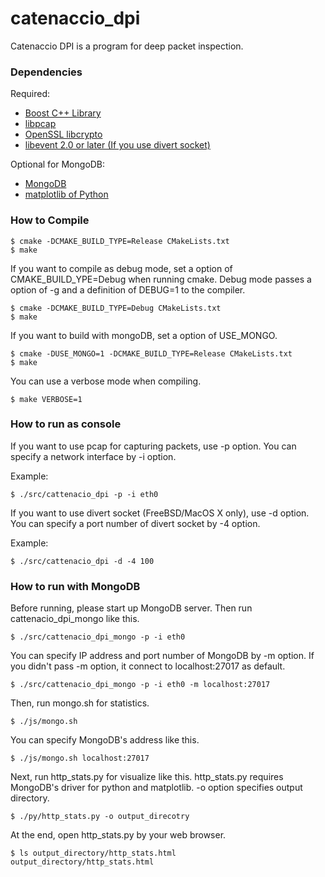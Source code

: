 # catenaccio_dpi

Catenaccio DPI is a program for deep packet inspection.

### Dependencies

Required:

* [Boost C++ Library](http://www.boost.org/ "Boost")
* [libpcap](http://www.tcpdump.org/ "tcpdump/libpcap")
* [OpenSSL libcrypto](http://www.openssl.org/ "OpenSSL")
* [libevent 2.0 or later (If you use divert socket)](http://libevent.org/ "libevent")

Optional for MongoDB:

* [MongoDB](http://www.mongodb.org/ "MongoDB")
* [matplotlib of Python](http://matplotlib.org/ "matplotlib")

### How to Compile

    $ cmake -DCMAKE_BUILD_TYPE=Release CMakeLists.txt
    $ make

If you want to compile as debug mode, set a option of CMAKE_BUILD_YPE=Debug when running cmake. Debug mode passes a option of -g and a definition of DEBUG=1 to the compiler.

    $ cmake -DCMAKE_BUILD_TYPE=Debug CMakeLists.txt
    $ make

If you want to build with mongoDB, set a option of USE_MONGO.

    $ cmake -DUSE_MONGO=1 -DCMAKE_BUILD_TYPE=Release CMakeLists.txt
    $ make

You can use a verbose mode when compiling.

    $ make VERBOSE=1

### How to run as console

If you want to use pcap for capturing packets, use -p option.
You can specify a network interface by -i option.

Example:

    $ ./src/cattenacio_dpi -p -i eth0

If you want to use divert socket (FreeBSD/MacOS X only), use -d option.
You can specify a port number of divert socket by -4 option.

Example:

    $ ./src/cattenacio_dpi -d -4 100

### How to run with MongoDB

Before running, please start up MongoDB server. Then run cattenacio_dpi_mongo like this.

    $ ./src/cattenacio_dpi_mongo -p -i eth0

You can specify IP address and port number of MongoDB by -m option. If you didn't pass -m option, it connect to localhost:27017 as default.

    $ ./src/cattenacio_dpi_mongo -p -i eth0 -m localhost:27017

Then, run mongo.sh for statistics.

    $ ./js/mongo.sh

You can specify MongoDB's address like this.

    $ ./js/mongo.sh localhost:27017

Next, run http_stats.py for visualize like this. http_stats.py requires MongoDB's driver for python and matplotlib. -o option specifies output directory.

    $ ./py/http_stats.py -o output_direcotry

At the end, open http_stats.py by your web browser.

    $ ls output_directory/http_stats.html
    output_directory/http_stats.html
